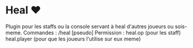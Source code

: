 # Heal  ❤
Plugin pour les staffs ou la console servant à heal d'autres joueurs ou sois-meme.
Commandes : /heal [pseudo]
Permission : heal.op (pour les staff)
             heal.player (pour que les joueurs l'utilise sur eux meme)
